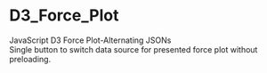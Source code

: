 # D3_Force_Plot
JavaScript D3 Force Plot-Alternating JSONs  
Single button to switch data source for presented force plot without preloading. 
